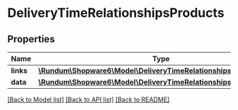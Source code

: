 # DeliveryTimeRelationshipsProducts

## Properties
Name | Type | Description | Notes
------------ | ------------- | ------------- | -------------
**links** | [**\Rundum\Shopware6\Model\DeliveryTimeRelationshipsProductsLinks**](DeliveryTimeRelationshipsProductsLinks.md) |  | [optional] 
**data** | [**\Rundum\Shopware6\Model\DeliveryTimeRelationshipsProductsData[]**](DeliveryTimeRelationshipsProductsData.md) |  | [optional] 

[[Back to Model list]](../../README.md#documentation-for-models) [[Back to API list]](../../README.md#documentation-for-api-endpoints) [[Back to README]](../../README.md)

